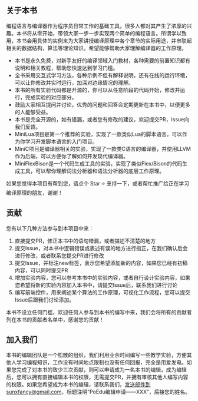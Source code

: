
## 关于本书

编程语言与编译器作为程序员日常工作的基础工具，很多人都对其产生了浓厚的兴趣。本书将从零开始，带领大家一步一步实现两个简单的编程语言。所谓学以致用，本书会用具体的实例来为大家讲授编译原理中各个章节的实际用途，并串联起相关的数据结构，算法等理论知识。希望能够帮助大家理解编译器的工作原理。

* 本书是永久免费，对新手友好的编译领域入门教材，各种需要的前置知识都有说明和相关教程，帮助您快速达到学习门槛。
* 全书采用交互式学习方法，各种示例不但有解释说明，还有在线的运行环境，可以让你修改并实时运行，加深对边缘情况的理解。
* 本书的所有实验代码都是开源的，你可以从任意阶段的代码开始，修改并运行，完成实验的对应部分。
* 鼓励大家相互提问并讨论，优秀的问题和回答会定期更新在本书中，以便更多的人能够受益。
* 本书是完全开源的，如有错漏，或者您有修改的建议，欢迎提交PR，Issue向我们反馈。
* MiniLua项目是第一个推荐的实验，实现了一款类似Lua的脚本语言，可以作为你学习开发脚本语言的入门项目。
* MiniC项目是编译器相关的实验，实现了一款类C语言的编译器，并使用LLVM作为后端，可以方便你了解如何开发现代编译器。
* MiniFlexBison是一个代码生成工具的实验，实现了类似Flex/Bison的代码生成工具，可以帮你理解词法分析器和语法分析器的底层工作原理。

如果您觉得本项目有帮到您，请点个 Star ⭐ 支持一下，或者帮忙推广给正在学习编译原理的朋友，谢谢！


## 贡献

您有以下几种方法参与到本项目中来：
1. 直接提交PR，修正本书中的语句错漏，或者描述不清楚的地方
2. 提交Issue，对本书中逻辑错误或表述有误的地方进行指正，在我们确认后会进行修改，或者联系您提交PR进行修改
3. 提交Issue，并标注new标签，表示您希望添加新的内容，如果您已经有初稿内容，可以同时提交PR
4. 增加实验内容，您可以参考本书中的实验内容，或者自行设计实验内容，如果您希望将新的实验内容加入本书中，请提交Issue后，联系我们进行讨论
5. 编写前端控件，用来阐述某个算法的工作原理，可视化工作流程，您可以提交Issue后跟我们讨论添加。

本书不设立任何门槛，欢迎任何人参与到本书的编写中来，我们会将所有的贡献者列在本书的贡献者名单中，感谢您的贡献！

## 加入我们

本书的编辑团队是一个松散的组织，我们利用业余时间编写一些教学实验，方便其他人学习编程知识，工作没有时间地点限制也没有任何回报，完全是用爱发电。如果您完成了对本书的致少三次贡献，则可以申请成为一名本书的编辑，成为编辑后，您可以拥有直接编辑本书的权限，无需提交PR，并拥有审核其他人编写内容的权限。如果您希望成为本书的编辑，请联系我们，发送邮件到sunxfancy@gmail.com，标题注明“PoEdu编辑申请——XXX”，后接您的姓名。





